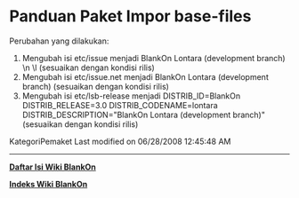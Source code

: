 # Panduan Paket Impor base-files
Perubahan yang dilakukan:
   1. Mengubah isi etc/issue menjadi
BlankOn Lontara (development branch) \n \l
     (sesuaikan dengan kondisi rilis)
   1. Mengubah isi etc/issue.net menjadi
BlankOn Lontara (development branch)
     (sesuaikan dengan kondisi rilis)
   1. Mengubah isi etc/lsb-release menjadi
DISTRIB_ID=BlankOn
DISTRIB_RELEASE=3.0
DISTRIB_CODENAME=lontara
DISTRIB_DESCRIPTION="BlankOn Lontara (development branch)"
     (sesuaikan dengan kondisi rilis)

KategoriPemaket
Last modified on 06/28/2008 12:45:48 AM

---
[**Daftar Isi Wiki BlankOn**](/wiki/DaftarIsi/index.html)
 
[**Indeks Wiki BlankOn**](/wiki/Indeks.html)
